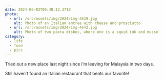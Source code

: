 ```yaml
---
date: 2024-06-03T09:48:13.371Z
photo:
  - url: /src/assets/img/2024/img-4639.jpg
    alt: Photo of an Italian entree with cheese and prosciutto
  - url: /src/assets/img/2024/img-4642.jpg
    alt: Photo of two pasta dishes, where one is a squid ink and mussel pasta and the other is a duck ragu dish.
category:
  - life
  - food
  - pics
---
```


Tried out a new place last night since I’m leaving for Malaysia in two days.

Still haven’t found an Italian  restaurant that beats our favorite! 
